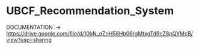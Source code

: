 # UBCF_Recommendation_System

DOCUMENTATION :->
https://drive.google.com/file/d/10bN_qZnH58Hb06rgMtxgTd9cZ8pQYMcB/view?usp=sharing
